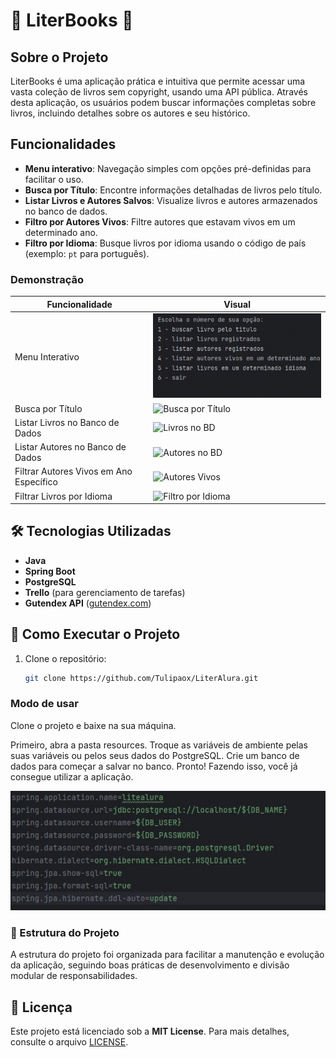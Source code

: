 # 📖 LiterBooks 📖

## Sobre o Projeto

LiterBooks é uma aplicação prática e intuitiva que permite acessar uma vasta coleção de livros sem copyright, usando uma API pública. Através desta aplicação, os usuários podem buscar informações completas sobre livros, incluindo detalhes sobre os autores e seu histórico.

## Funcionalidades

- **Menu interativo**: Navegação simples com opções pré-definidas para facilitar o uso.
- **Busca por Título**: Encontre informações detalhadas de livros pelo título.
- **Listar Livros e Autores Salvos**: Visualize livros e autores armazenados no banco de dados.
- **Filtro por Autores Vivos**: Filtre autores que estavam vivos em um determinado ano.
- **Filtro por Idioma**: Busque livros por idioma usando o código de país (exemplo: `pt` para português).

### Demonstração

| Funcionalidade                    | Visual                                                   |
|-----------------------------------|----------------------------------------------------------|
| Menu Interativo                   | ![Menu](./src/main/java/Img/projetoLiterMenu.gif)        |
| Busca por Título                  | ![Busca por Título](https://github.com/user-attachments/assets/458d95ed-4c69-4403-9258-c89238935084) |
| Listar Livros no Banco de Dados   | ![Livros no BD](https://github.com/user-attachments/assets/b9274690-7aaa-4f11-af2e-99add85ca56f)   |
| Listar Autores no Banco de Dados  | ![Autores no BD](https://github.com/user-attachments/assets/9192a5a7-5550-481a-ae7f-f9b3250dec89)  |
| Filtrar Autores Vivos em Ano Específico | ![Autores Vivos](https://github.com/user-attachments/assets/6bd6846e-527d-4324-86bd-d9eb3c40fc79) |
| Filtrar Livros por Idioma         | ![Filtro por Idioma](https://github.com/user-attachments/assets/e281179c-05b7-4f68-a00e-90c9eb09c70c) |

## 🛠️ Tecnologias Utilizadas

- **Java**
- **Spring Boot**
- **PostgreSQL**
- **Trello** (para gerenciamento de tarefas)
- **Gutendex API** ([gutendex.com](https://gutendex.com/))

## 🚀 Como Executar o Projeto

1. Clone o repositório:
   ````bash
   git clone https://github.com/Tulipaox/LiterAlura.git
   ```` 

### Modo de usar 
<p>Clone o projeto e baixe na sua máquina.</p> 
<p>Primeiro, abra a pasta resources.
Troque as variáveis de ambiente pelas suas variáveis ou pelos seus dados do PostgreSQL. 
Crie um banco de dados para começar a salvar no banco.
Pronto! Fazendo isso, você já consegue utilizar a aplicação.
</p>
<img src="./src/main/java/Img/projetoliterResouces.jpg">

### 📂 Estrutura do Projeto
<p>A estrutura do projeto foi organizada para facilitar a manutenção e evolução da aplicação, seguindo boas práticas de desenvolvimento e divisão modular de responsabilidades.</p>

## 📄 Licença
Este projeto está licenciado sob a **MIT License**. Para mais detalhes, consulte o arquivo [LICENSE](./LICENSE).

